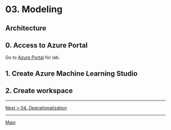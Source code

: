 # 03. Modeling

## Architecture 

## 0. Access to Azure Portal

Go to [Azure Portal](https://azure.portal.com) for lab.

## 1. Create Azure Machine Learning Studio

## 2. Create workspace


---
[Next > 04. Operationalization](https://github.com/xlegend1024/az-cloudscale-adv-analytics/blob/master/04Operationalization.md)

---
[Main](https://github.com/xlegend1024/az-cloudscale-adv-analytics/blob/master/README.md)
